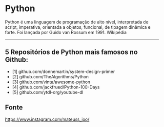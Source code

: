 # Python

Python é uma linguagem de programação de alto nível, interpretada de script, imperativa, orientada a objetos, funcional, de tipagem dinâmica e forte. Foi lançada por Guido van Rossum em 1991. Wikipédia


___

## 5 Repositórios de Python mais famosos no Github:

* [1] github.com/donnemartin/system-design-primer
* [2] github.com/TheAlgorithms/Python
* [3] github.com/vinta/awesome-python
* [4] github.com/jackfrued/Python-100-Days
* [5] github.com/ytdl-org/youtube-dl

## Fonte 
https://www.instagram.com/mateuss_ioo/
